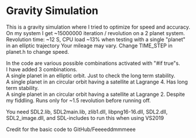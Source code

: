 # Gravity Simulation

This is a gravity simulation where I tried to optimize for speed and accuracy.
 On my system I get ~15000000 iteration / revolution on a 2 planet system. Revolution time: ~12 S, CPU load ~13% when testing
with a single "planet" in an elliptic  trajectory
 Your mileage may vary. Change TIME_STEP in planet.h to change speed.

In the code are various possible combinations activated with "#if true"s.   
I have added 3 combinations.   
A single planet in an elliptic orbit. Just to check the long term stability.   
A single planet in an circular orbit having a satellite at Lagrange 4. Has long term stability.   
A single planet in an circular orbit having a satellite at Lagrange 2. Despite my fiddling. Runs only for ~1.5 revolution before running off.   

 You need SDL2.lib, SDL2main.lib, zlib1.dll, libpng16-16.dll, SDL2.dll, SDL2_image.dll,
 and SDL-includes to run this when using VS2019

Credit for the basic code to GitHub/Feeeeddmmmeee

